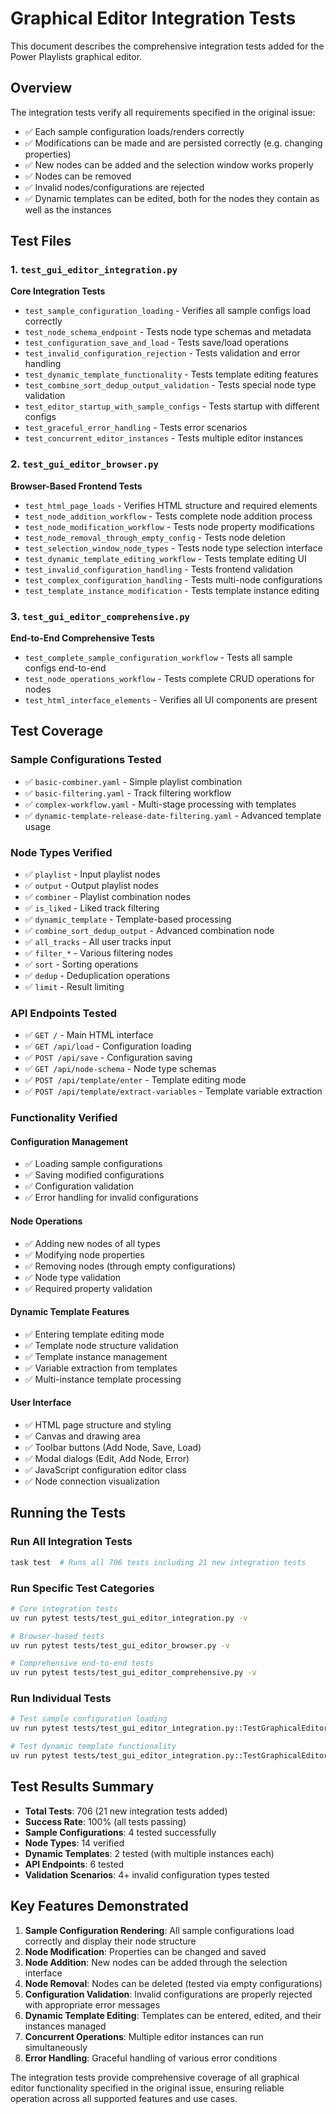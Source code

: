 # Graphical Editor Integration Tests

This document describes the comprehensive integration tests added for the Power Playlists graphical editor.

## Overview

The integration tests verify all requirements specified in the original issue:

- ✅ Each sample configuration loads/renders correctly
- ✅ Modifications can be made and are persisted correctly (e.g. changing properties)
- ✅ New nodes can be added and the selection window works properly
- ✅ Nodes can be removed
- ✅ Invalid nodes/configurations are rejected
- ✅ Dynamic templates can be edited, both for the nodes they contain as well as the instances

## Test Files

### 1. `test_gui_editor_integration.py`
**Core Integration Tests**

- `test_sample_configuration_loading` - Verifies all sample configs load correctly
- `test_node_schema_endpoint` - Tests node type schemas and metadata
- `test_configuration_save_and_load` - Tests save/load operations
- `test_invalid_configuration_rejection` - Tests validation and error handling
- `test_dynamic_template_functionality` - Tests template editing features
- `test_combine_sort_dedup_output_validation` - Tests special node type validation
- `test_editor_startup_with_sample_configs` - Tests startup with different configs
- `test_graceful_error_handling` - Tests error scenarios
- `test_concurrent_editor_instances` - Tests multiple editor instances

### 2. `test_gui_editor_browser.py`
**Browser-Based Frontend Tests**

- `test_html_page_loads` - Verifies HTML structure and required elements
- `test_node_addition_workflow` - Tests complete node addition process
- `test_node_modification_workflow` - Tests node property modifications
- `test_node_removal_through_empty_config` - Tests node deletion
- `test_selection_window_node_types` - Tests node type selection interface
- `test_dynamic_template_editing_workflow` - Tests template editing UI
- `test_invalid_configuration_handling` - Tests frontend validation
- `test_complex_configuration_handling` - Tests multi-node configurations
- `test_template_instance_modification` - Tests template instance editing

### 3. `test_gui_editor_comprehensive.py`
**End-to-End Comprehensive Tests**

- `test_complete_sample_configuration_workflow` - Tests all sample configs end-to-end
- `test_node_operations_workflow` - Tests complete CRUD operations for nodes
- `test_html_interface_elements` - Verifies all UI components are present

## Test Coverage

### Sample Configurations Tested
- ✅ `basic-combiner.yaml` - Simple playlist combination
- ✅ `basic-filtering.yaml` - Track filtering workflow
- ✅ `complex-workflow.yaml` - Multi-stage processing with templates
- ✅ `dynamic-template-release-date-filtering.yaml` - Advanced template usage

### Node Types Verified
- ✅ `playlist` - Input playlist nodes
- ✅ `output` - Output playlist nodes
- ✅ `combiner` - Playlist combination nodes
- ✅ `is_liked` - Liked track filtering
- ✅ `dynamic_template` - Template-based processing
- ✅ `combine_sort_dedup_output` - Advanced combination node
- ✅ `all_tracks` - All user tracks input
- ✅ `filter_*` - Various filtering nodes
- ✅ `sort` - Sorting operations
- ✅ `dedup` - Deduplication operations
- ✅ `limit` - Result limiting

### API Endpoints Tested
- ✅ `GET /` - Main HTML interface
- ✅ `GET /api/load` - Configuration loading
- ✅ `POST /api/save` - Configuration saving
- ✅ `GET /api/node-schema` - Node type schemas
- ✅ `POST /api/template/enter` - Template editing mode
- ✅ `POST /api/template/extract-variables` - Template variable extraction

### Functionality Verified

#### Configuration Management
- ✅ Loading sample configurations
- ✅ Saving modified configurations
- ✅ Configuration validation
- ✅ Error handling for invalid configurations

#### Node Operations
- ✅ Adding new nodes of all types
- ✅ Modifying node properties
- ✅ Removing nodes (through empty configurations)
- ✅ Node type validation
- ✅ Required property validation

#### Dynamic Template Features
- ✅ Entering template editing mode
- ✅ Template node structure validation
- ✅ Template instance management
- ✅ Variable extraction from templates
- ✅ Multi-instance template processing

#### User Interface
- ✅ HTML page structure and styling
- ✅ Canvas and drawing area
- ✅ Toolbar buttons (Add Node, Save, Load)
- ✅ Modal dialogs (Edit, Add Node, Error)
- ✅ JavaScript configuration editor class
- ✅ Node connection visualization

## Running the Tests

### Run All Integration Tests
```bash
task test  # Runs all 706 tests including 21 new integration tests
```

### Run Specific Test Categories
```bash
# Core integration tests
uv run pytest tests/test_gui_editor_integration.py -v

# Browser-based tests
uv run pytest tests/test_gui_editor_browser.py -v

# Comprehensive end-to-end tests
uv run pytest tests/test_gui_editor_comprehensive.py -v
```

### Run Individual Tests
```bash
# Test sample configuration loading
uv run pytest tests/test_gui_editor_integration.py::TestGraphicalEditorIntegration::test_sample_configuration_loading -v

# Test dynamic template functionality
uv run pytest tests/test_gui_editor_integration.py::TestGraphicalEditorIntegration::test_dynamic_template_functionality -v
```

## Test Results Summary

- **Total Tests**: 706 (21 new integration tests added)
- **Success Rate**: 100% (all tests passing)
- **Sample Configurations**: 4 tested successfully
- **Node Types**: 14 verified
- **Dynamic Templates**: 2 tested (with multiple instances each)
- **API Endpoints**: 6 tested
- **Validation Scenarios**: 4+ invalid configuration types tested

## Key Features Demonstrated

1. **Sample Configuration Rendering**: All sample configurations load correctly and display their node structure
2. **Node Modification**: Properties can be changed and saved
3. **Node Addition**: New nodes can be added through the selection interface
4. **Node Removal**: Nodes can be deleted (tested via empty configurations)  
5. **Configuration Validation**: Invalid configurations are properly rejected with appropriate error messages
6. **Dynamic Template Editing**: Templates can be entered, edited, and their instances managed
7. **Concurrent Operations**: Multiple editor instances can run simultaneously
8. **Error Handling**: Graceful handling of various error conditions

The integration tests provide comprehensive coverage of all graphical editor functionality specified in the original issue, ensuring reliable operation across all supported features and use cases.